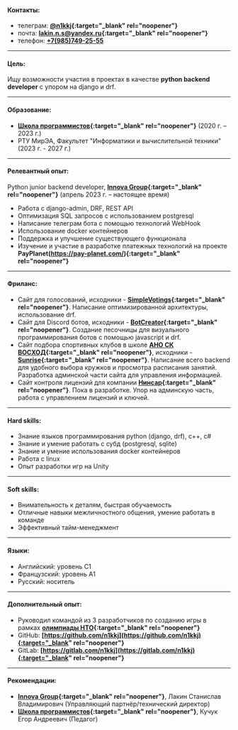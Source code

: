 #### Контакты:

- телеграм: **[@n1kkj](https://t.me/n1kkj){:target="_blank" rel="noopener"}**
- почта: **[lakin.n.s@yandex.ru](mailto:lakin.n.s@yandex.ru){:target="_blank" rel="noopener"}**
- телефон: **[+7(985)749-25-55](tel:+7-985-749-25-55)**
  <div class="mob"><ul><li><a href="vcard.vcf">сохранить контакт</a></li></ul></div>

---
#### Цель:

Ищу возможности участия в проектах в качестве **python backend developer** с упором на django и drf.

---
#### Образование:
- **[Школа программистов](https://informatics.ru/branches/prospektmira/?utm_medium=maps&utm_source=yamaps&ysclid=lqqk4zzk0897294546){:target="_blank" rel="noopener"}**
 (2020 г. – 2023 г.)
- РТУ МирЭА, Факультет "Информатики и вычислительной техники" (2023 г. - 2027 г.)

---
#### Релевантный опыт:

Python junior backend developer, **[Innova Group](https://innovacompanies.com/){:target="_blank" rel="noopener"}** (апрель 2023 г. – настоящее время)
- Работа с django-admin, DRF, REST API
- Оптимизация SQL запросов с использованием postgresql
- Написание телеграм бота с помощью технологий WebHook
- Использование docker контейнеров
- Поддержка и улучшение существующего функционала
- Изучение и участие в разработке платежных технологий на проекте **PayPlanet(https://pay-planet.com/){:target="_blank" rel="noopener"}**

---
#### Фриланс:

- Сайт для голосований, исходники - **[SimpleVotings](https://gitlab.com/n1kkj/simple_votings){:target="_blank" rel="noopener"}**. Написание оптимизированной архитектуры, использование drf.
- Сайт для Discord ботов, исходники - **[BotCreator](https://gitlab.com/n1kkj/botcreator){:target="_blank" rel="noopener"}**. Создание песочницы для визуального программирования ботов с помощью javascript и drf.
- Сайт подбора спортивных клубов в школе **[АНО СК ВОСХОД](https://vk.com/sunrise.russia){:target="_blank" rel="noopener"}**, исходники - **[Sunrise](https://github.com/JaydenPears/sunrise){:target="_blank" rel="noopener"}**. Написание всего backend для удобного выбора кружков и просмотра расписания занятий. Разработка админской части сайта для управления информацией. 
- Сайт контроля лицензий для компании **[Нинсар](https://ninsar.pro/){:target="_blank" rel="noopener"}**. Пока в разработке. Упор на админскую часть, работа с управлением лицензий и ключей.

---
#### Hard skills:

- Знание языков программирования python (django, drf), c++, c#
- Знание и умение работать с субд (postgresql, sqlite)
- Знание и умение использования docker контейнеров
- Работа с linux
- Опыт разработки игр на Unity

---
#### Soft skills:

- Внимательность к деталям, быстрая обучаемость
- Отличные навыки межличностного общения, умение работать в команде
- Эффективный тайм-менеджмент

---
#### Языки:
- Английский: уровень C1
- Французский: уровень A1
- Русский: носитель

---
#### Дополнительный опыт:

- Руководил командой из 3 разработчиков по созданию игры в рамках **[олимпиады НТО](https://ntcontest.ru/tracks/nto-school/proekt-sozdaniya-virtualnykh-mirov/razrabotka-komputernih-igr/){:target="_blank" rel="noopener"}**
- GitHub: **[https://github.com/n1kkj](https://github.com/n1kkj){:target="_blank" rel="noopener"}**
- GitLab: **[https://gitlab.com/n1kkj](https://gitlab.com/n1kkj){:target="_blank" rel="noopener"}**

---
#### Рекомендации:
- **[Innova Group](https://innovacompanies.com/){:target="_blank" rel="noopener"}**, Лакин Станислав Владимирович (Управляющий партнёр/технический директор)
- **[Школа программистов](https://informatics.ru/branches/prospektmira/?utm_medium=maps&utm_source=yamaps&ysclid=lqqk4zzk0897294546){:target="_blank" rel="noopener"}**, Кучук Егор Андреевич (Педагог)
<style>
@media only screen and (max-width: 480px) {
  .pc{
    display: none;
  }
}

@media only screen and (min-width: 480px) {
  .mob{
    display: none;
    font-weight: bold;
  }
}
  
.inner{
    max-width: 800px;
}
</style>
